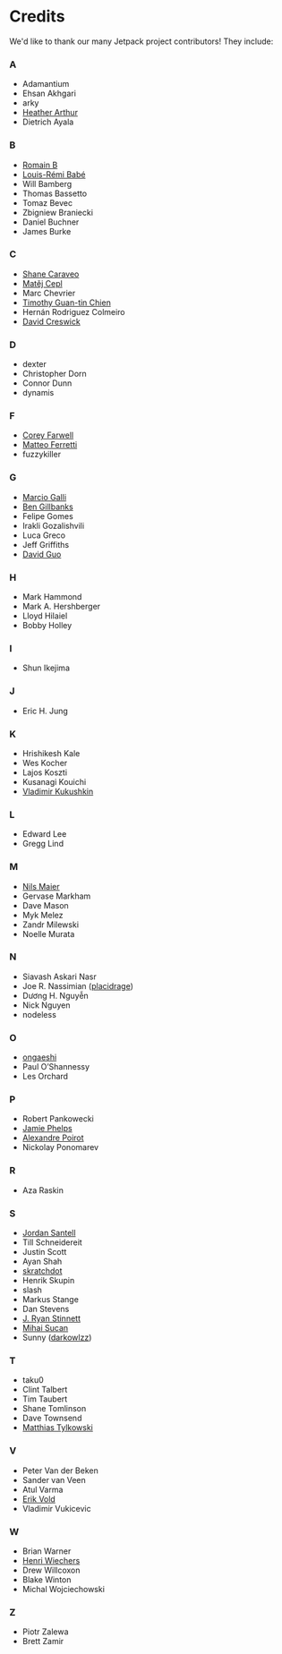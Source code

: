 <!-- This Source Code Form is subject to the terms of the Mozilla Public
   - License, v. 2.0. If a copy of the MPL was not distributed with this
   - file, You can obtain one at http://mozilla.org/MPL/2.0/. -->

# Credits #

We'd like to thank our many Jetpack project contributors!  They include:

### A ###

* Adamantium
* Ehsan Akhgari
* arky
* [Heather Arthur](https://github.com/harthur)
* Dietrich Ayala

### B ###

* [Romain B](https://github.com/Niamor)
* [Louis-Rémi Babé](https://github.com/louisremi)
* Will Bamberg
* Thomas Bassetto
* Tomaz Bevec
* Zbigniew Braniecki
* Daniel Buchner
* James Burke

### C ###

* [Shane Caraveo](https://github.com/mixedpuppy)
* [Matěj Cepl](https://github.com/mcepl)
* Marc Chevrier
* [Timothy Guan-tin Chien](https://github.com/timdream)
* Hernán Rodriguez Colmeiro
* [David Creswick](https://github.com/dcrewi)

### D ###

* dexter
* Christopher Dorn
* Connor Dunn
* dynamis

### F ###

* [Corey Farwell](http://github.com/frewsxcv)
* [Matteo Ferretti](https://github.com/ZER0)
* fuzzykiller

### G ###

* [Marcio Galli](https://github.com/taboca)
* [Ben Gillbanks](http://www.iconfinder.com/browse/iconset/circular_icons/)
* Felipe Gomes
* Irakli Gozalishvili
* Luca Greco
* Jeff Griffiths
* [David Guo](https://github.com/dglol)

### H ###

* Mark Hammond
* Mark A. Hershberger
* Lloyd Hilaiel
* Bobby Holley

### I ###

* Shun Ikejima

### J ###

* Eric H. Jung

### K ###

* Hrishikesh Kale
* Wes Kocher
* Lajos Koszti
* Kusanagi Kouichi
* [Vladimir Kukushkin](https://github.com/kukushechkin)

### L ###

* Edward Lee
* Gregg Lind

### M ###

* [Nils Maier](https://github.com/nmaier)
* Gervase Markham
* Dave Mason
* Myk Melez
* Zandr Milewski
* Noelle Murata

### N ###

* Siavash Askari Nasr
* Joe R. Nassimian ([placidrage](https://github.com/placidrage))
* Dương H. Nguyễn
* Nick Nguyen
* nodeless

### O ###

* [ongaeshi](https://github.com/ongaeshi)
* Paul O’Shannessy
* Les Orchard

### P ###

* Robert Pankowecki
* [Jamie Phelps](https://github.com/jxpx777)
* [Alexandre Poirot](https://github.com/ochameau)
* Nickolay Ponomarev

### R ###

* Aza Raskin

### S ###

* [Jordan Santell](https://github.com/jsantell)
* Till Schneidereit
* Justin Scott
* Ayan Shah
* [skratchdot](https://github.com/skratchdot)
* Henrik Skupin
* slash
* Markus Stange
* Dan Stevens
* [J. Ryan Stinnett](https://github.com/jryans)
* [Mihai Sucan](https://github.com/mihaisucan)
* Sunny ([darkowlzz](https://github.com/darkowlzz))

### T ###

* taku0
* Clint Talbert
* Tim Taubert
* Shane Tomlinson
* Dave Townsend
* [Matthias Tylkowski](https://github.com/tylkomat)

### V ###

* Peter Van der Beken
* Sander van Veen
* Atul Varma
* [Erik Vold](https://github.com/erikvold)
* Vladimir Vukicevic

### W ###

* Brian Warner
* [Henri Wiechers](https://github.com/hwiechers)
* Drew Willcoxon
* Blake Winton
* Michal Wojciechowski

### Z ###

* Piotr Zalewa
* Brett Zamir
